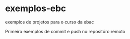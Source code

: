 # exemplos-ebc
exemplos de projetos para o curso da ebac

Primeiro exemplos de commit e push no repositóro remoto